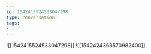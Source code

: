 ```yaml
---
id: 1542415524533047298
type: conversation
tags:
- 
---
```

![[1542415524533047298]]
![[1542424368570982400]]

